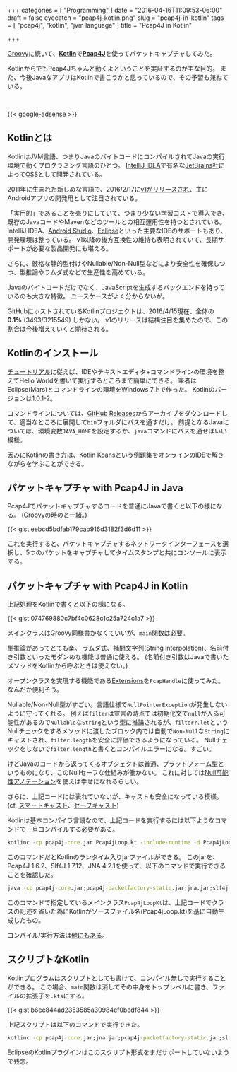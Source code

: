 +++
categories = [ "Programming" ]
date = "2016-04-16T11:09:53-06:00"
draft = false
eyecatch = "pcap4j-kotlin.png"
slug = "pcap4j-in-kotlin"
tags = [ "pcap4j", "kotlin", "jvm language" ]
title = "Pcap4J in Kotlin"

+++

[Groovy](https://www.kaitoy.xyz/2016/04/10/pcap4j-in-groovy/)に続いて、[__Kotlin__](https://kotlinlang.org/)で[__Pcap4J__](https://github.com/kaitoy/pcap4j)を使ってパケットキャプチャしてみた。

KotlinからでもPcap4Jちゃんと動くよということを実証するのが主な目的。
また、今後JavaなアプリはKotlinで書こうかと思っているので、その予習も兼ねている。

<br>

{{< google-adsense >}}

## Kotlinとは
KotlinはJVM言語、つまりJavaのバイトコードにコンパイルされてJavaの実行環境で動くプログラミング言語のひとつ。
[IntelliJ IDEA](https://www.jetbrains.com/idea/)で有名な[JetBrains社](https://www.jetbrains.com/)によって[OSS](https://github.com/JetBrains/kotlin)として開発されている。

2011年に生まれた新しめな言語で、2016/2/17に[v1がリリースされ](http://blog.jetbrains.com/jp/2016/02/17/578)、主にAndroidアプリの開発用として注目されている。

「実用的」であることを売りにしていて、つまり少ない学習コストで導入でき、既存のJavaコードやMavenなどのツールとの相互運用性を持つとされている。
IntelliJ IDEA、[Android Studio](http://developer.android.com/sdk/index.html)、[Eclipse](https://eclipse.org/)といった主要なIDEのサポートもあり、開発環境は整っている。
v1以降の後方互換性の維持も表明されていて、長期サポートが必要な製品開発にも堪える。

さらに、厳格な静的型付けやNullable/Non-Null型などにより安全性を確保しつつ、型推論やラムダ式などで生産性を高めている。

Javaのバイトコードだけでなく、JavaScriptを生成するバックエンドを持っているのも大きな特徴。
ユースケースがよく分からないが。

GitHubにホストされているKotlinプロジェクトは、2016/4/15現在、全体の __0.1%__ (3493/3215549) しかない。
v1のリリースは結構注目を集めたので、この割合は今後増えていくと期待される。

## Kotlinのインストール
[チュートリアル](https://kotlinlang.org/docs/tutorials/)に従えば、IDEやテキストエディタ+コマンドラインの環境を整えてHello Worldを書いて実行するところまで簡単にできる。
筆者はEclipse(Mars)とコマンドラインの環境をWindows 7上で作った。
Kotlinのバージョンは1.0.1-2。

コマンドラインについては、[GitHub Releases](https://github.com/JetBrains/kotlin/releases/latest)からアーカイブをダウンロードして、適当なところに展開して`bin`フォルダにパスを通すだけ。
前提となるJavaについては、環境変数`JAVA_HOME`を設定するか、`java`コマンドにパスを通せばいい模様。

因みにKotlinの書き方は、[Kotlin Koans](https://kotlinlang.org/docs/tutorials/koans.html)という例題集を[オンラインのIDE](http://try.kotlinlang.org/koans)で解きながらを学ぶことができる。

## パケットキャプチャ with Pcap4J in Java
Pcap4Jでパケットキャプチャするコードを普通にJavaで書くと以下の様になる。
([Groovy](https://www.kaitoy.xyz/2016/04/10/pcap4j-in-groovy/)の時のと一緒。)

{{< gist eebcd5bdfab179cab916d3182f3d6d11 >}}

これを実行すると、パケットキャプチャするネットワークインターフェースを選択し、5つのパケットをキャプチャしてタイムスタンプと共にコンソールに表示する。

## パケットキャプチャ with Pcap4J in Kotlin
上記処理をKotlinで書くと以下の様になる。

{{< gist 074769880c7bf4c0628c1c25a724c1a7 >}}

メインクラスはGroovy同様書かなくていいが、`main`関数は必要。

型推論があってとても楽。
ラムダ式、補間文字列(String interpolation)、名前付き引数といったモダンめな機能は普通に使える。
(名前付き引数はJavaで書いたメソッドをKotlinから呼ぶときは使えない。)

オープンクラスを実現する機能である[Extensions](https://kotlinlang.org/docs/reference/extensions.html)を`PcapHandle`に使ってみた。
なんだか便利そう。

Nullable/Non-Null型がすごい。言語仕様で`NullPointerException`が発生しないように守ってくれる。
例えば`filter`は宣言の時点では初期化文で`null`が入る可能性があるので`Nullable`な`String`という型に推論されるが、`filter?.let`というNullチェックをするメソッドに渡したブロック内では自動で`Non-Null`な`String`にキャストされ、`filter.length`を安全に評価できるようになっている。
Nullチェックをしないで`filter.length`と書くとコンパイルエラーになる。すごい。

けどJavaのコードから返ってくるオブジェクトは普通、プラットフォーム型というものになり、このNullセーフな仕組みが働かない。
これに対しては[Null可能性アノテーション](https://kotlinlang.org/docs/reference/java-interop.html#nullability-annotations)を使えば幸せになれるらしい。

さらに、上記コードには表れていないが、キャストも安全になっている模様。(cf. [スマートキャスト](http://kotlinlang.org/docs/reference/typecasts.html#smart-casts)、[セーフキャスト](http://kotlinlang.org/docs/reference/typecasts.html#safe-nullable-cast-operator))

Kotlinは基本コンパイラ言語なので、上記コードを実行するには以下ようなコマンドで一旦コンパイルする必要がある。

```cmd
kotlinc -cp pcap4j-core.jar Pcap4jLoop.kt -include-runtime -d Pcap4jLoop.jar
```

このコマンドだとKotlinのランタイム入りjarファイルができる。
このjarを、Pcap4J 1.6.2、Slf4J 1.7.12、JNA 4.2.1を使って、以下のコマンドで実行できることを確認した。

```cmd
java -cp pcap4j-core.jar;pcap4j-packetfactory-static.jar;jna.jar;slf4j-api.jar;Pcap4jLoop.jar Pcap4jLoopKt tcp
```

このコマンドで指定しているメインクラス`Pcap4jLoopKt`は、上記コードでクラスの記述を省いた為にKotlinがソースファイル名(Pcap4jLoop.kt)を基に自動生成したもの。

コンパイル/実行方法は[他にもある](https://kotlinlang.org/docs/tutorials/command-line.html#creating-and-running-a-first-application)。

## スクリプトなKotlin
Kotlinプログラムはスクリプトとしても書けて、コンパイル無しで実行することができる。
この場合、`main`関数は消してその中身をトップレベルに書き、ファイルの拡張子を`.kts`にする。

{{< gist b6ee844ad2353585a30984ef0bedf844 >}}

上記スクリプトは以下のコマンドで実行できた。

```cmd
kotlinc -cp pcap4j-core.jar;jna.jar;pcap4j-packetfactory-static.jar;slf4j-api.jar -script Pcap4jLoop.kts tcp
```

EclipseのKotlinプラグインはこのスクリプト形式をまだサポートしていないようで残念。
